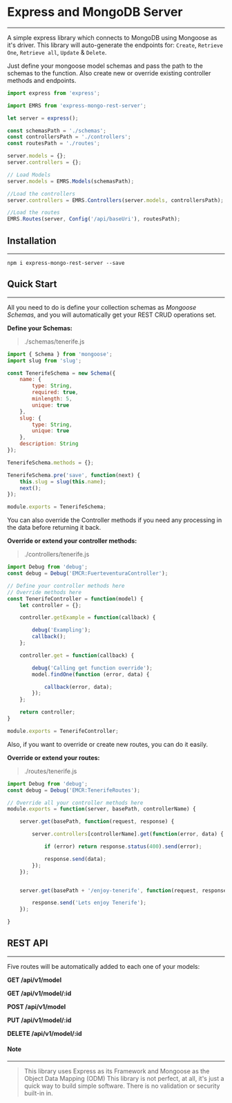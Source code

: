 # **Express and MongoDB Server**
---

A simple express library which connects to MongoDB using Mongoose as it's driver.
This library will auto-generate the endpoints for: `Create`, `Retrieve One`, `Retrieve all`, `Update` & `Delete`.

Just define your mongoose model schemas and pass the path to the schemas to the function.
Also create new or override existing controller methods and endpoints.


```javascript
import express from 'express';

import EMRS from 'express-mongo-rest-server';

let server = express();

const schemasPath = './schemas';
const controllersPath = './controllers';
const routesPath = './routes';

server.models = {};
server.controllers = {};

// Load Models
server.models = EMRS.Models(schemasPath);

//Load the controllers
server.controllers = EMRS.Controllers(server.models, controllersPath);

//Load the routes
EMRS.Routes(server, Config('/api/baseUri'), routesPath);
```

## **Installation**
---

`npm i express-mongo-rest-server --save`


## **Quick Start**
---

All you need to do is define your collection schemas as _Mongoose Schemas_, and you will automatically get your REST CRUD operations set.

**Define your Schemas:**
> ./schemas/tenerife.js

```javascript
import { Schema } from 'mongoose';
import slug from 'slug';

const TenerifeSchema = new Schema({
    name: {
        type: String,
        required: true,
        minlength: 5,
        unique: true
    },
    slug: {
        type: String,
        unique: true
    },
    description: String
});

TenerifeSchema.methods = {};

TenerifeSchema.pre('save', function(next) {
    this.slug = slug(this.name);
    next();
});

module.exports = TenerifeSchema;
```

You can also override the Controller methods if you need any processing in the data before returning it back.

**Override or extend your controller methods:**
> ./controllers/tenerife.js

```javascript
import Debug from 'debug';
const debug = Debug('EMCR:FuerteventuraController');

// Define your controller methods here
// Override methods here
const TenerifeController = function(model) {
    let controller = {};

    controller.getExample = function(callback) {

        debug('Exampling');
        callback();
    };

    controller.get = function(callback) {

        debug('Calling get function override');
        model.findOne(function (error, data) {

            callback(error, data);
        });
    };

    return controller;
}

module.exports = TenerifeController;
```

Also, if you want to override or create new routes, you can do it easily.

**Override or extend your routes:**
> ./routes/tenerife.js

```javascript
import Debug from 'debug';
const debug = Debug('EMCR:TenerifeRoutes');

// Override all your controller methods here
module.exports = function(server, basePath, controllerName) {

    server.get(basePath, function(request, response) {

        server.controllers[controllerName].get(function(error, data) {

            if (error) return response.status(400).send(error);

            response.send(data);
        });
    });


    server.get(basePath + '/enjoy-tenerife', function(request, response) {

        response.send('Lets enjoy Tenerife');
    });

}
```

## **REST API**
---

Five routes will be automatically added to each one of your models:

**GET /api/v1/model**

**GET /api/v1/model/:id**

**POST /api/v1/model**

**PUT /api/v1/model/:id**

**DELETE /api/v1/model/:id**


#### **Note**
---

> This library uses Express as its Framework and Mongoose as the Object Data Mapping (ODM)
> This library is not perfect, at all, it's just a quick way to build simple software.
> There is no validation or security built-in in.